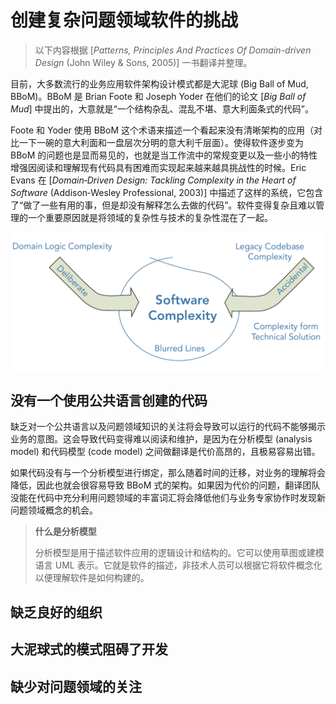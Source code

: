 # 创建复杂问题领域软件的挑战

> 以下内容根据 [_Patterns, Principles And Practices Of Domain-driven Design_ (John Wiley & Sons, 2005)] 一书翻译并整理。

目前，大多数流行的业务应用软件架构设计模式都是大泥球 (Big Ball of Mud, BBoM)。BBoM 是 Brian Foote 和 Joseph Yoder 在他们的论文 [_Big Ball of Mud_] 中提出的，大意就是“一个结构杂乱、混乱不堪、意大利面条式的代码”。

Foote 和 Yoder 使用 BBoM 这个术语来描述一个看起来没有清晰架构的应用（对比一下一碗的意大利面和一盘层次分明的意大利千层面）。使得软件逐步变为 BBoM 的问题也是显而易见的，也就是当工作流中的常规变更以及一些小的特性增强因阅读和理解现有代码具有困难而实现起来越来越具挑战性的时候。Eric Evans 在 [_Domain‐Driven
Design: Tackling Complexity in the Heart of Software_ (Addison‐Wesley Professional, 2003)] 中描述了这样的系统，它包含了“做了一些有用的事，但是却没有解释怎么去做的代码”。软件变得复杂且难以管理的一个重要原因就是将领域的复杂性与技术的复杂性混在了一起。

![FIGURE 1-1: Complexity in software](../../asset/images/the-challenges-of-creating-software-for-complex-problem-domains-01.png)

## 没有一个使用公共语言创建的代码

缺乏对一个公共语言以及问题领域知识的关注将会导致可以运行的代码不能够揭示业务的意图。这会导致代码变得难以阅读和维护，是因为在分析模型 (analysis model) 和代码模型 (code model) 之间做翻译是代价高昂的，且极易容易出错。

如果代码没有与一个分析模型进行绑定，那么随着时间的迁移，对业务的理解将会降低，因此也就会很容易导致 BBoM 式的架构。如果因为代价的问题，翻译团队没能在代码中充分利用问题领域的丰富词汇将会降低他们与业务专家协作时发现新问题领域概念的机会。

> **什么是分析模型**
>
> 分析模型是用于描述软件应用的逻辑设计和结构的。它可以使用草图或建模语言 UML 表示。它就是软件的描述，非技术人员可以根据它将软件概念化以便理解软件是如何构建的。

## 缺乏良好的组织

## 大泥球式的模式阻碍了开发

## 缺少对问题领域的关注